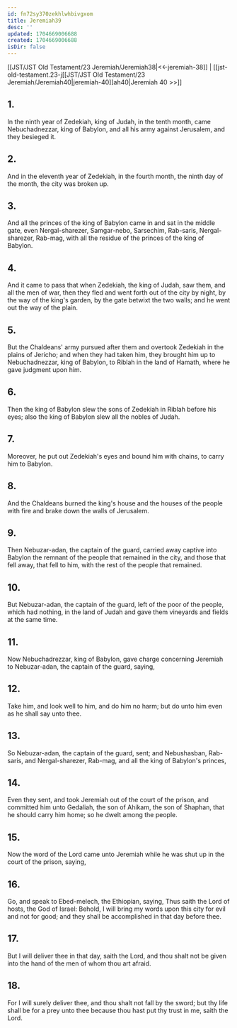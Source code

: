 ```yaml
---
id: fn72sy370zekhlwhbivgxom
title: Jeremiah39
desc: ''
updated: 1704669006688
created: 1704669006688
isDir: false
---
```

[[JST/JST Old Testament/23 Jeremiah/Jeremiah38|<<-jeremiah-38]] | [[jst-old-testament.23-j[[JST/JST Old Testament/23 Jeremiah/Jeremiah40|jeremiah-40]]ah40|Jeremiah 40 >>]]
## 1.
In the ninth year of Zedekiah, king of Judah, in the tenth month, came Nebuchadnezzar, king of Babylon, and all his army against Jerusalem, and they besieged it.
## 2.
And in the eleventh year of Zedekiah, in the fourth month, the ninth day of the month, the city was broken up.
## 3.
And all the princes of the king of Babylon came in and sat in the middle gate, even Nergal-sharezer, Samgar-nebo, Sarsechim, Rab-saris, Nergal-sharezer, Rab-mag, with all the residue of the princes of the king of Babylon.
## 4.
And it came to pass that when Zedekiah, the king of Judah, saw them, and all the men of war, then they fled and went forth out of the city by night, by the way of the king\'s garden, by the gate betwixt the two walls; and he went out the way of the plain.
## 5.
But the Chaldeans\' army pursued after them and overtook Zedekiah in the plains of Jericho; and when they had taken him, they brought him up to Nebuchadnezzar, king of Babylon, to Riblah in the land of Hamath, where he gave judgment upon him.
## 6.
Then the king of Babylon slew the sons of Zedekiah in Riblah before his eyes; also the king of Babylon slew all the nobles of Judah.
## 7.
Moreover, he put out Zedekiah\'s eyes and bound him with chains, to carry him to Babylon.
## 8.
And the Chaldeans burned the king\'s house and the houses of the people with fire and brake down the walls of Jerusalem.
## 9.
Then Nebuzar-adan, the captain of the guard, carried away captive into Babylon the remnant of the people that remained in the city, and those that fell away, that fell to him, with the rest of the people that remained.
## 10.
But Nebuzar-adan, the captain of the guard, left of the poor of the people, which had nothing, in the land of Judah and gave them vineyards and fields at the same time.
## 11.
Now Nebuchadrezzar, king of Babylon, gave charge concerning Jeremiah to Nebuzar-adan, the captain of the guard, saying,
## 12.
Take him, and look well to him, and do him no harm; but do unto him even as he shall say unto thee.
## 13.
So Nebuzar-adan, the captain of the guard, sent; and Nebushasban, Rab-saris, and Nergal-sharezer, Rab-mag, and all the king of Babylon\'s princes,
## 14.
Even they sent, and took Jeremiah out of the court of the prison, and committed him unto Gedaliah, the son of Ahikam, the son of Shaphan, that he should carry him home; so he dwelt among the people.
## 15.
Now the word of the Lord came unto Jeremiah while he was shut up in the court of the prison, saying,
## 16.
Go, and speak to Ebed-melech, the Ethiopian, saying, Thus saith the Lord of hosts, the God of Israel: Behold, I will bring my words upon this city for evil and not for good; and they shall be accomplished in that day before thee.
## 17.
But I will deliver thee in that day, saith the Lord, and thou shalt not be given into the hand of the men of whom thou art afraid.
## 18.
For I will surely deliver thee, and thou shalt not fall by the sword; but thy life shall be for a prey unto thee because thou hast put thy trust in me, saith the Lord.

